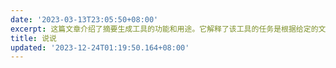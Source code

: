 ```yaml
---
date: '2023-03-13T23:05:50+08:00'
excerpt: 这篇文章介绍了摘要生成工具的功能和用途。它解释了该工具的任务是根据给定的文本生成简洁而全面的摘要，而不是进行续写。它还提到了如何避免换行并限制摘要长度在150个字以内。文章强调了该工具只介绍文章内容，而不会提供建议或指出文章缺少什么。
title: 说说
updated: '2023-12-24T01:19:50.164+08:00'
---
```

<head>
  <!-- ... -->
  <script src="https://cdn.jsdelivr.net/gh/Uyoahz26/daodao@main/dist/qexo-dao.min.js"></script>
  <!-- ... -->
</head>
<body>
  <!-- ... -->
  <div id="qexoDaoDao"></div>
  <script>
    qexoDaodao?.init({
      el: "#qexoDaoDao",
      avatar: "https://i.pinimg.com/736x/e1/08/a5/e108a56df4dfff6135af75959142f79f.jpg",
      name: "Jeed",
      limit: 10,
      useLoadingImg: false,
      baseURL: "https://admin.mlou.xyz/",
    }).then(function (){
      console.log("qexoDaodao加载完成");
    })
  </script>
</body>
